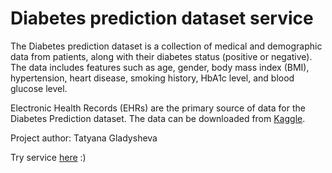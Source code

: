 # Diabetes prediction dataset service
The Diabetes prediction dataset is a collection of medical and demographic data from patients, along with their diabetes status (positive or negative). The data includes features such as age, gender, body mass index (BMI), hypertension, heart disease, smoking history, HbA1c level, and blood glucose level. 

Electronic Health Records (EHRs) are the primary source of data for the Diabetes Prediction dataset. The data can be downloaded from [Kaggle](https://www.kaggle.com/datasets/iammustafatz/diabetes-prediction-dataset/data).

Project author: Tatyana Gladysheva

Try service [here](https://diabetes-dataset.streamlit.app/) :)
